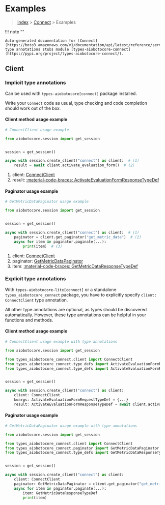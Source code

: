 # Examples

> [Index](../README.md) > [Connect](./README.md) > Examples

!!! note ""

    Auto-generated documentation for [Connect](https://boto3.amazonaws.com/v1/documentation/api/latest/reference/services/connect.html#connect)
    type annotations stubs module [types-aiobotocore-connect](https://pypi.org/project/types-aiobotocore-connect/).

## Client

### Implicit type annotations

Can be used with `types-aiobotocore[connect]` package installed.

Write your `Connect` code as usual,
type checking and code completion should work out of the box.



#### Client method usage example

```python
# ConnectClient usage example

from aiobotocore.session import get_session


session = get_session()

async with session.create_client("connect") as client:  # (1)
    result = await client.activate_evaluation_form()  # (2)
```

1. client: [ConnectClient](./client.md)
2. result: [:material-code-braces: ActivateEvaluationFormResponseTypeDef](./type_defs.md#activateevaluationformresponsetypedef)



#### Paginator usage example

```python
# GetMetricDataPaginator usage example

from aiobotocore.session import get_session


session = get_session()

async with session.create_client("connect") as client:  # (1)
    paginator = client.get_paginator("get_metric_data")  # (2)
    async for item in paginator.paginate(...):
        print(item)  # (3)
```

1. client: [ConnectClient](./client.md)
2. paginator: [GetMetricDataPaginator](./paginators.md#getmetricdatapaginator)
3. item: [:material-code-braces: GetMetricDataResponseTypeDef](./type_defs.md#getmetricdataresponsetypedef)




### Explicit type annotations

With `types-aiobotocore-lite[connect]`
or a standalone `types_aiobotocore_connect` package, you have to explicitly specify
`client: ConnectClient` type annotation.

All other type annotations are optional, as types should be discovered automatically.
However, these type annotations can be helpful in your functions and methods.


#### Client method usage example

```python
# ConnectClient usage example with type annotations

from aiobotocore.session import get_session

from types_aiobotocore_connect.client import ConnectClient
from types_aiobotocore_connect.type_defs import ActivateEvaluationFormResponseTypeDef
from types_aiobotocore_connect.type_defs import ActivateEvaluationFormRequestTypeDef


session = get_session()

async with session.create_client("connect") as client:
    client: ConnectClient
    kwargs: ActivateEvaluationFormRequestTypeDef = {...}
    result: ActivateEvaluationFormResponseTypeDef = await client.activate_evaluation_form(**kwargs)
```



#### Paginator usage example

```python
# GetMetricDataPaginator usage example with type annotations

from aiobotocore.session import get_session

from types_aiobotocore_connect.client import ConnectClient
from types_aiobotocore_connect.paginator import GetMetricDataPaginator
from types_aiobotocore_connect.type_defs import GetMetricDataResponseTypeDef


session = get_session()

async with session.create_client("connect") as client:
    client: ConnectClient
    paginator: GetMetricDataPaginator = client.get_paginator("get_metric_data")
    async for item in paginator.paginate(...):
        item: GetMetricDataResponseTypeDef
        print(item)
```


